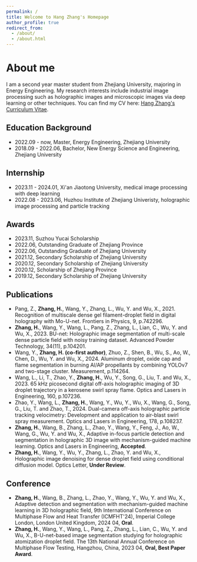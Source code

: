 ```yaml
---
permalink: /
title: Welcome to Hang Zhang's Homepage
author_profile: true
redirect_from: 
  - /about/
  - /about.html
---
```

# About me
I am a second year master student from Zhejiang University, majoring in Energy Engineering. My research interests include industrial image processing such as holographic images and microscopic images via deep learning or other techniques. You can find my CV here: [Hang Zhang's Curriculum Vitae](../assets/cv.pdf).
## Education Background
* 2022.09 - now, Master, Energy Engineering, Zhejiang University
* 2018.09 - 2022.06, Bachelor, New Energy Science and Engineering, Zhejiang University
## Internship
* 2023.11 - 2024.01, Xi'an Jiaotong University, medical image processing with deep learning
* 2022.08 - 2023.06, Huzhou Institute of Zhejiang Univeristy, holographic image processing and particle tracking
## Awards
* 2023.11, Suzhou Yucai Scholarship
* 2022.06, Outstanding Graduate of Zhejiang Province
* 2022.06, Outstanding Graduate of Zhejiang University
* 2021.12, Secondary Scholarship of Zhejiang University
* 2020.12, Secondary Scholarship of Zhejiang University
* 2020.12, Scholarship of Zhejiang Province
* 2019.12, Secondary Scholarship of Zhejiang University
## Publications
* Pang, Z., **Zhang, H.**, Wang, Y., Zhang, L., Wu, Y. and Wu, X., 2021. Recognition of multiscale dense gel filament-droplet field in digital holography with Mo-U-net. Frontiers in Physics, 9, p.742296.
* **Zhang, H.**, Wang, Y., Wang, L., Pang, Z., Zhang, L., Lian, C., Wu, Y. and Wu, X., 2023. BU-net: Holographic image segmentation of multi-scale dense particle field with noisy training dataset. Advanced Powder Technology, 34(11), p.104201.
* Wang, Y., **Zhang, H. (co-first author)**, Zhuo, Z., Shen, B., Wu, S., Ao, W., Chen, D., Wu, Y. and Wu, X., 2024. Aluminum droplet, oxide cap and flame segmentation in burning Al/AP propellants by combining YOLOv7 and two-stage cluster. Measurement, p.114264.
* Wang, L., Li, T., Zhao, Y., **Zhang, H.**, Wu, Y., Song, G., Liu, T. and Wu, X., 2023. 65 kHz picosecond digital off-axis holographic imaging of 3D droplet trajectory in a kerosene swirl spray flame. Optics and Lasers in Engineering, 160, p.107236.
* Zhao, Y., Wang, L., **Zhang, H.**, Wang, Y., Wu, Y., Wu, X., Wang, G., Song, G., Liu, T. and Zhao, T., 2024. Dual-camera off-axis holographic particle tracking velocimetry: Development and application to air-blast swirl spray measurement. Optics and Lasers in Engineering, 178, p.108237.
* **Zhang, H.**, Wang, B., Zhang, L., Zhao, Y., Wang, Y., Feng, J., Ao, W., Wang, G., Wu, Y. and Wu, X., Adaptive in-focus particle detection and segmentation in holographic 3D image with mechanism-guided machine learning. Optics and Lasers in Engineering, **Accepted**.
* **Zhang, H.**, Wang, Y., Wu, Y., Zhang, L., Zhao, Y. and Wu, X., Holographic image denoising for dense droplet field using conditional diffusion model. Optics Letter, **Under Review**.
## Conference
* **Zhang, H.**, Wang, B., Zhang, L., Zhao, Y., Wang, Y., Wu, Y. and Wu, X., Adaptive detection and segmentation with mechanism-guided machine learning in 3D holographic field, 9th International Conference on Multiphase Flow and Heat Transfer (ICMFHT'24), Imperial College London, London United Kingdom, 2024 04, **Oral**.
* **Zhang, H.**, Wang, Y., Wang, L., Pang, Z., Zhang, L., Lian, C., Wu, Y. and Wu, X., B-U-net-based image segmentation studying for holographic atomization droplet field. The 13th National Annual Conference on Multiphase Flow Testing, Hangzhou, China, 2023 04, **Oral, Best Paper Award**.
